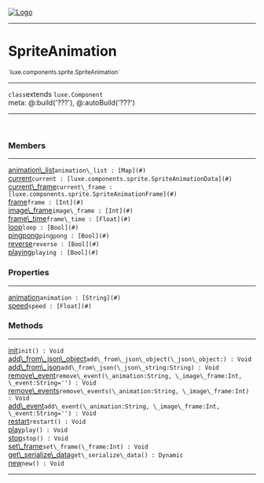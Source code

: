 
[![Logo](../../../../images/logo.png)](../../../../api/index.html)

---



<h1>SpriteAnimation</h1>
<small>`luxe.components.sprite.SpriteAnimation`</small>



---

`class`extends <code><span>luxe.Component</span></code>
<span class="meta">
<br/>meta: @:build(&#x27;???&#x27;), @:autoBuild(&#x27;???&#x27;)
</span>


---

&nbsp;
&nbsp;



<h3>Members</h3> <hr/><span class="member apipage">
                <a name="animation_list"><a class="lift" href="#animation_list">animation\_list</a></a><code class="signature apipage">animation\_list : [Map](#)</code><br/></span>
            <span class="small_desc_flat"></span><span class="member apipage">
                <a name="current"><a class="lift" href="#current">current</a></a><code class="signature apipage">current : [luxe.components.sprite.SpriteAnimationData](#)</code><br/></span>
            <span class="small_desc_flat"></span><span class="member apipage">
                <a name="current_frame"><a class="lift" href="#current_frame">current\_frame</a></a><code class="signature apipage">current\_frame : [luxe.components.sprite.SpriteAnimationFrame](#)</code><br/></span>
            <span class="small_desc_flat"></span><span class="member apipage">
                <a name="frame"><a class="lift" href="#frame">frame</a></a><code class="signature apipage">frame : [Int](#)</code><br/></span>
            <span class="small_desc_flat"></span><span class="member apipage">
                <a name="image_frame"><a class="lift" href="#image_frame">image\_frame</a></a><code class="signature apipage">image\_frame : [Int](#)</code><br/></span>
            <span class="small_desc_flat"></span><span class="member apipage">
                <a name="frame_time"><a class="lift" href="#frame_time">frame\_time</a></a><code class="signature apipage">frame\_time : [Float](#)</code><br/></span>
            <span class="small_desc_flat"></span><span class="member apipage">
                <a name="loop"><a class="lift" href="#loop">loop</a></a><code class="signature apipage">loop : [Bool](#)</code><br/></span>
            <span class="small_desc_flat"></span><span class="member apipage">
                <a name="pingpong"><a class="lift" href="#pingpong">pingpong</a></a><code class="signature apipage">pingpong : [Bool](#)</code><br/></span>
            <span class="small_desc_flat"></span><span class="member apipage">
                <a name="reverse"><a class="lift" href="#reverse">reverse</a></a><code class="signature apipage">reverse : [Bool](#)</code><br/></span>
            <span class="small_desc_flat"></span><span class="member apipage">
                <a name="playing"><a class="lift" href="#playing">playing</a></a><code class="signature apipage">playing : [Bool](#)</code><br/></span>
            <span class="small_desc_flat"></span>



<h3>Properties</h3> <hr/><span class="member apipage">
                <a name="animation"><a class="lift" href="#animation">animation</a></a><code class="signature apipage">animation : [String](#)</code><br/></span>
            <span class="small_desc_flat"></span><span class="member apipage">
                <a name="speed"><a class="lift" href="#speed">speed</a></a><code class="signature apipage">speed : [Float](#)</code><br/></span>
            <span class="small_desc_flat"></span>



<h3>Methods</h3> <hr/><span class="method apipage">
            <a name="init"><a class="lift" href="#init">init</a></a><code class="signature apipage">init() : Void</code><br/><span class="small_desc_flat"></span>
        </span>
    <span class="method apipage">
            <a name="add_from_json_object"><a class="lift" href="#add_from_json_object">add\_from\_json\_object</a></a><code class="signature apipage">add\_from\_json\_object(\_json\_object:<span></span>) : Void</code><br/><span class="small_desc_flat"></span>
        </span>
    <span class="method apipage">
            <a name="add_from_json"><a class="lift" href="#add_from_json">add\_from\_json</a></a><code class="signature apipage">add\_from\_json(\_json\_string:String<span></span>) : Void</code><br/><span class="small_desc_flat"></span>
        </span>
    <span class="method apipage">
            <a name="remove_event"><a class="lift" href="#remove_event">remove\_event</a></a><code class="signature apipage">remove\_event(\_animation:String<span></span>, \_image\_frame:Int<span></span>, \_event:String<span>=&#x27;&#x27;</span>) : Void</code><br/><span class="small_desc_flat"></span>
        </span>
    <span class="method apipage">
            <a name="remove_events"><a class="lift" href="#remove_events">remove\_events</a></a><code class="signature apipage">remove\_events(\_animation:String<span></span>, \_image\_frame:Int<span></span>) : Void</code><br/><span class="small_desc_flat"></span>
        </span>
    <span class="method apipage">
            <a name="add_event"><a class="lift" href="#add_event">add\_event</a></a><code class="signature apipage">add\_event(\_animation:String<span></span>, \_image\_frame:Int<span></span>, \_event:String<span>=&#x27;&#x27;</span>) : Void</code><br/><span class="small_desc_flat"></span>
        </span>
    <span class="method apipage">
            <a name="restart"><a class="lift" href="#restart">restart</a></a><code class="signature apipage">restart() : Void</code><br/><span class="small_desc_flat"></span>
        </span>
    <span class="method apipage">
            <a name="play"><a class="lift" href="#play">play</a></a><code class="signature apipage">play() : Void</code><br/><span class="small_desc_flat"></span>
        </span>
    <span class="method apipage">
            <a name="stop"><a class="lift" href="#stop">stop</a></a><code class="signature apipage">stop() : Void</code><br/><span class="small_desc_flat"></span>
        </span>
    <span class="method apipage">
            <a name="set_frame"><a class="lift" href="#set_frame">set\_frame</a></a><code class="signature apipage">set\_frame(\_frame:Int<span></span>) : Void</code><br/><span class="small_desc_flat"></span>
        </span>
    <span class="method apipage">
            <a name="get_serialize_data"><a class="lift" href="#get_serialize_data">get\_serialize\_data</a></a><code class="signature apipage">get\_serialize\_data() : Dynamic</code><br/><span class="small_desc_flat"></span>
        </span>
    <span class="method apipage">
            <a name="new"><a class="lift" href="#new">new</a></a><code class="signature apipage">new() : Void</code><br/><span class="small_desc_flat"></span>
        </span>
    





---

&nbsp;
&nbsp;
&nbsp;
&nbsp;